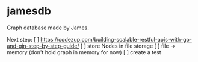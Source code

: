 # jamesdb

Graph database made by James.

Next step: 
[ ] https://codezup.com/building-scalable-restful-apis-with-go-and-gin-step-by-step-guide/
[ ] store Nodes in file storage
[ ] file -> memory (don't hold graph in memory for now)
[ ] create a test